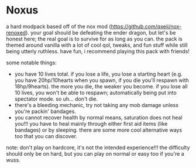 # Noxus
a hard modpack based off of the nox mod (https://github.com/qxeii/nox-renoxed). your goal should be defeating the ender dragon, but let's be honest here; the real goal is to survive for as long as you can. the pack is themed around vanilla with a lot of cool qol, tweaks, and fun stuff while still being utterly ruthless. have fun, i recommend playing this pack with friends!

some notable things:
- you have 10 lives total. if you lose a life, you lose a starting heart (e.g. you have 20hp/10hearts when you spawn, if you die you'll respawn with 18hp/9hearts). the more you die, the weaker you become. if you lose all 10 lives, you won't be able to respawn; automatically being put into spectator mode. so uh... don't die. 
- there's a bleeding mechanic, try not taking any mob damage unless you're packin' bandages.
- you cannot recover health by normal means, saturation does not heal you!!! you have to heal mainly through either first aid items (like bandages) or by sleeping. there are some more cool alternative ways too that you can discover.

note: don't play on hardcore, it's not the intended experience!!! the difficulty should only be on hard, but you can play on normal or easy too if you're a wuss.
